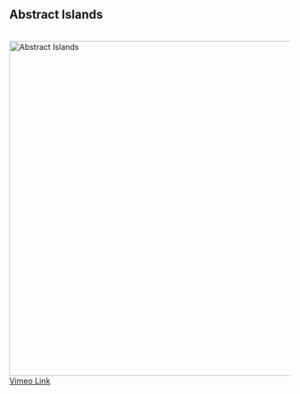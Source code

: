 
<h2>Abstract Islands</h2>
<br>
<img src="http://img.photobucket.com/albums/v235/xkamikazestylex/Bifrostmotion_0900.jpeg" alt="Abstract Islands" style="width:800px;height:600px;">
</br>
<a href="https://vimeo.com/209677696">Vimeo Link</a>
